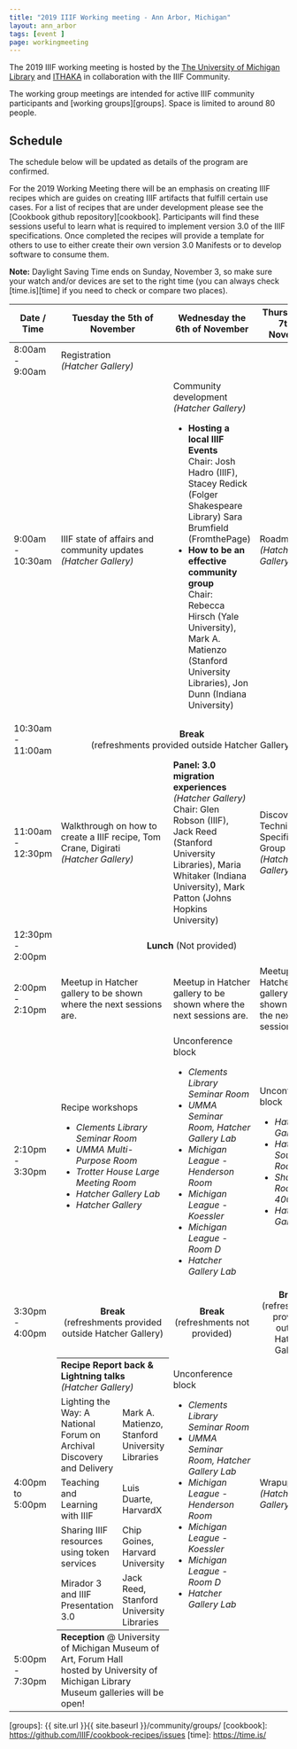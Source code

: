 ```yaml
---
title: "2019 IIIF Working meeting - Ann Arbor, Michigan"
layout: ann_arbor
tags: [event ]
page: workingmeeting
---
```


The 2019 IIIF working meeting is hosted by the [The University of Michigan Library][umich] and [ITHAKA][ithaka] in collaboration with the IIIF Community.

The working group meetings are intended for active IIIF community participants and [working groups][groups]. Space is limited to around 80 people. 

## Schedule

The schedule below will be updated as details of the program are confirmed. 

For the 2019 Working Meeting there will be an emphasis on creating IIIF recipes which are guides on creating IIIF artifacts that fulfill certain use cases. For a list of recipes that are under development please see the [Cookbook github repository][cookbook]. Participants will find these sessions useful to learn what is required to implement version 3.0 of the IIIF specifications. Once completed the recipes will provide a template for others to use to either create their own version 3.0 Manifests or to develop software to consume them.
 
**Note:** Daylight Saving Time ends on Sunday, November 3, so make sure your watch and/or devices are set to the right time (you can always check [time.is][time] if you need to check or compare two places).

<table class="api-table">
  <thead>
    <tr>
      <th>Date / Time</th>
      <th>Tuesday the 5th of November</th>
      <th>Wednesday the 6th of November</th>
      <th>Thursday the 7th of November</th>
     </tr>
  </thead>
  <tbody>
    <tr>
        <td>8:00am - 9:00am</td>
        <td>Registration<br/> <i>(Hatcher Gallery)</i></td>
        <td></td>
        <td></td>
    </tr>
    <tr>
        <td>9:00am - 10:30am</td>
        <td>IIIF state of affairs and community updates<br/> <i>(Hatcher Gallery)</i></td>
        <td>Community development<br/> <i>(Hatcher Gallery)</i>
            <ul>
                <li><b>Hosting a local IIIF Events</b><br/> Chair: Josh Hadro (IIIF), Stacey Redick (Folger Shakespeare Library) Sara Brumfield (FromthePage)</li>
                <li><b>How to be an effective community group</b><br/> Chair: Rebecca Hirsch (Yale University), Mark A. Matienzo (Stanford University Libraries), Jon Dunn (Indiana University)</li>
            </ul>
        </td>
        <td>Roadmapping<br/> <i>(Hatcher Gallery)</i></td>
    </tr>
    <tr>    
        <td>10:30am - 11:00am</td>
        <td colspan="3" align="center"><b>Break</b> <br/>(refreshments provided outside Hatcher Gallery)</td>
    </tr>
    <tr>
        <td>11:00am - 12:30pm</td>
        <td>Walkthrough on how to create a IIIF recipe, Tom Crane, Digirati <br/><i>(Hatcher Gallery)</i></td>
        <td><b>Panel: 3.0 migration experiences</b><br/> <i>(Hatcher Gallery)</i><br/>
                Chair: Glen Robson (IIIF), Jack Reed (Stanford University Libraries), Maria Whitaker (Indiana University), Mark Patton (Johns Hopkins University)
        </td>
        <td>Discovery Technical Specification Group meeting<br/> <i>(Hatcher Gallery)</i></td>
    </tr>
    <tr>
        <td>12:30pm - 2:00pm</td>
        <td colspan="3" align="center"><b>Lunch</b> (Not provided)</td>
    </tr>
    <tr>
        <td>2:00pm - 2:10pm</td>
        <td>Meetup in Hatcher gallery to be shown where the next sessions are.</td>
        <td>Meetup in Hatcher gallery to be shown where the next sessions are.</td>
        <td>Meetup in Hatcher gallery to be shown where the next sessions are.</td>
    </tr>
    <tr>
        <td>2:10pm - 3:30pm</td>
        <td>Recipe workshops <br/>
            <ul>
                <li><i>Clements Library Seminar Room</i></li>
                <li><i>UMMA Multi-Purpose Room</i></li>
                <li><i>Trotter House Large Meeting Room</i></li>
                <li><i>Hatcher Gallery Lab</i></li>
                <li><i>Hatcher Gallery</i></li>
            </ul>
        </td>
        <td>Unconference block
            <ul>
                <li><i>Clements Library Seminar Room</i></li>
                <li><i>UMMA Seminar Room, Hatcher Gallery Lab</i></li>
                <li><i>Michigan League - Henderson Room</i></li>
                <li><i>Michigan League - Koessler</i></li>
                <li><i>Michigan League - Room D</i></li>
                <li><i>Hatcher Gallery Lab</i></li>
            </ul>
        </td>
        <td>Unconference block
            <ul>
                <li><i>Hatcher Gallery Lab</i></li>
                <li><i>Hatcher South Room 806</i></li>
                <li><i>Shapiro Room 4004/TAFR</i></li>
                <li><i>Hatcher Gallery</i></li>
            </ul>
        </td>
    </tr>
    <tr>    
        <td>3:30pm - 4:00pm</td>
        <td align="center"><b>Break</b> <br/>(refreshments provided outside Hatcher Gallery)</td>
        <td align="center"><b>Break</b> <br/>(refreshments not provided)</td>
        <td align="center"><b>Break</b> <br/>(refreshments provided outside Hatcher Gallery)</td>
    </tr>
    <tr>
        <td>4:00pm to 5:00pm</td>
        <td style="padding: 0px 0px 0px 0px;">
            <table style="margin: 0px 0px 0px 0px; border: 0">
                <tr style="border: 0">
                    <td colspan="2" style="border: 0"><b>Recipe Report back & Lightning talks</b> <br/> <i>(Hatcher Gallery)</i></td>
                </tr>
                <tr style="border: 0">
                    <td>Lighting the Way: A National Forum on Archival Discovery and Delivery</td>
                    <td>Mark A. Matienzo, Stanford University Libraries</td>
                </tr>
                <tr style="border: 0">
                    <td>Teaching and Learning with IIIF</td>
                    <td>Luis Duarte, HarvardX</td>
                </tr>
                <tr style="border: 0">
                    <td>Sharing IIIF resources using token services</td>
                    <td>Chip Goines, Harvard University</td>
                </tr>
                <tr style="border: 0">
                    <td>Mirador 3 and IIIF Presentation 3.0</td>
                    <td>Jack Reed, Stanford University Libraries</td>
                </tr>
            </table>
        </td>
        <td>Unconference block
            <ul>
                <li><i>Clements Library Seminar Room</i></li>
                <li><i>UMMA Seminar Room, Hatcher Gallery Lab</i></li>
                <li><i>Michigan League - Henderson Room</i></li>
                <li><i>Michigan League - Koessler</i></li>
                <li><i>Michigan League - Room D</i></li>
                <li><i>Hatcher Gallery Lab</i></li>
            </ul>
        </td>
        <td>Wrapup<br/> <i>(Hatcher Gallery)</i></td>
    </tr>
    <tr>
        <td>5:00pm - 7:30pm</td>
        <td>
<strong>Reception</strong> @ University of Michigan Museum of Art, Forum Hall<br> hosted by University of Michigan Library<br>
Museum galleries will be open!
</td>
<td></td>
<td></td>
    </tr>

  </tbody>
</table>

<!-- ## Location

<div id="map" style="width: 100%; height: 400px; background-color: grey;"></div>

<script>
  function createIcon(url) {
      return new google.maps.MarkerImage(url,
                          new google.maps.Size(21, 34),
                          new google.maps.Point(0,0),
                          new google.maps.Point(10, 34));
  }
  function initMap() {
    var CurrentInfoBox = null;
    var edinburgh= {lat:{{site.data.edinburgh-locations[0].lat}},lng: {{site.data.edinburgh-locations[0].lng}}};
    var map = new google.maps.Map(document.getElementById('map'), {
      zoom: 16,
      center: edinburgh,
      clickableIcons: false,
      gestureHandling: "greedy"
    });
    // Hide box if there is a click in the map
    map.addListener('click', function() {
                            if (CurrentInfoBox != null) {
                                CurrentInfoBox.close();
                            }
                            CurrentInfoBox = null;
                    });
    markers = [];
    var marker = null;

    function wrapEventCallback(callback){
        var args = Array.prototype.slice.call(arguments, 1);
        return function(e){
            callback.apply(this, args)
        }
    }
    infoBoxFunction = function(index, text) {
        if (CurrentInfoBox != null) {
            CurrentInfoBox.close();
        }
        CurrentInfoBox = new google.maps.InfoWindow({ content: text});
        CurrentInfoBox.open(map, markers[index]);
    };
    // different colour pins for conference locations
    var pinImage = createIcon("https://raw.githubusercontent.com/Concept211/Google-Maps-Markers/master/images/marker_yellow+.png");
    var pinShadow = new google.maps.MarkerImage("https://chart.apis.google.com/chart?chst=d_map_pin_shadow",
                        new google.maps.Size(40, 37),
                        new google.maps.Point(0, 0),
                        new google.maps.Point(12, 35));
    marker = new google.maps.Marker({
        position: {lat: {{ site.data.edinburgh-locations[0].lat }}, lng: {{ site.data.edinburgh-locations[0].lng}} },
        title: "{{ site.data.edinburgh-locations[0].name }}",
        icon: pinImage,
        map: map
    });
    var content = "<p>"
    {% if i.url != null %}
        content += "<a href='{{site.data.edinburgh-locations[0].url}}'>{{site.data.edinburgh-locations[0].name}}</a>";
    {% else %}
        content += "{{site.data.edinburgh-locations[0].name}}";
    {% endif %}    
    content += "<ul><li><b>Address:</b> {{ site.data.edinburgh-locations[0].address }}</li>";
    {% if site.data.edinburgh-locations[0].tel != null %}
        content += "<li><b>Tel: </b>{{ site.data.edinburgh-locations[0].tel }}</li>";
    {% endif %}    
    content += "</ul></p>"    
    marker.addListener('click',wrapEventCallback(infoBoxFunction, 0, content));
    markers.push(marker)

  }
</script>


<script async defer src="https://maps.googleapis.com/maps/api/js?key=AIzaSyABBvwq6o-hTwwlEaLLK7SLLPC0emBOSjE&callback=initMap" ></script>
-->

[eventbrite]: https://www.eventbrite.co.uk/e/2019-iiif-working-meeting-ann-arbor-tickets-70170260137
[umich]: https://www.lib.umich.edu
[ithaka]: https://www.ithaka.org/
[groups]: {{ site.url }}{{ site.baseurl }}/community/groups/
[cookbook]: https://github.com/IIIF/cookbook-recipes/issues
[time]: https://time.is/
